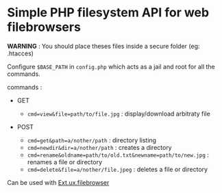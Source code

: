 Simple PHP filesystem API for web filebrowsers
==


**WARNING** : You should place theses files inside a secure folder (eg: .htacces)

Configure `$BASE_PATH` in `config.php` which acts as a jail and root for all the commands.

commands :

   * GET
       * `cmd=view&file=path/to/file.jpg`  : display/download arbitraty file

   * POST
       * `cmd=get&path=a/nother/path` : directory listing
       * `cmd=newdir&dir=a/nother/path` : creates a directory
       * `cmd=rename&oldname=path/to/old.txt&newname=path/to/new.jpg` : renames a file or directory
       * `cmd=delete&file=a/nother/file.jpeg` : deletes a file or directory

Can be used with [Ext.ux.filebrowser][1]


  [1]: https://github.com/revolunet/Ext.ux.filebrowser
